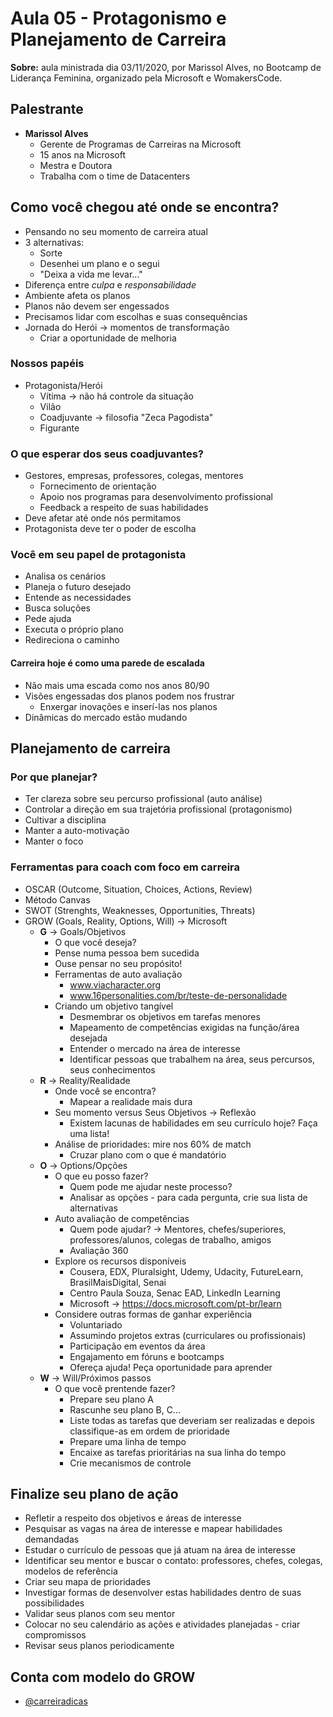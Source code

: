 # Aula 05 - Protagonismo e Planejamento de Carreira

**Sobre:** aula ministrada dia 03/11/2020, por Marissol Alves, no Bootcamp de Liderança Feminina, organizado pela Microsoft e WomakersCode.

## Palestrante
* **Marissol Alves**
    * Gerente de Programas de Carreiras na Microsoft
    * 15 anos na Microsoft
    * Mestra e Doutora
    * Trabalha com o time de Datacenters

## Como você chegou até onde se encontra?
* Pensando no seu momento de carreira atual
* 3 alternativas:
    * Sorte
    * Desenhei um plano e o segui
    * "Deixa a vida me levar..."
* Diferença entre *culpa* e *responsabilidade*
* Ambiente afeta os planos
* Planos não devem ser engessados
* Precisamos lidar com escolhas e suas consequências
* Jornada do Herói → momentos de transformação
    * Criar a oportunidade de melhoria

### Nossos papéis
* Protagonista/Herói
    * Vítima → não há controle da situação
    * Vilão
    * Coadjuvante → filosofia "Zeca Pagodista"
    * Figurante

### O que esperar dos seus coadjuvantes?
* Gestores, empresas, professores, colegas, mentores
    * Fornecimento de orientação
    * Apoio nos programas para desenvolvimento profissional
    * Feedback a respeito de suas habilidades
* Deve afetar até onde nós permitamos
* Protagonista deve ter o poder de escolha

### Você em seu papel de protagonista
* Analisa os cenários
* Planeja o futuro desejado
* Entende as necessidades
* Busca soluções
* Pede ajuda
* Executa o próprio plano
* Redireciona o caminho

#### Carreira hoje é como uma parede de escalada
* Não mais uma escada como nos anos 80/90
* Visões engessadas dos planos podem nos frustrar
    * Enxergar inovações e inserí-las nos planos
* Dinâmicas do mercado estão mudando

## Planejamento de carreira
### Por que planejar?
* Ter clareza sobre seu percurso profissional (auto análise)
* Controlar a direção em sua trajetória profissional (protagonismo)
* Cultivar a disciplina
* Manter a auto-motivação
* Manter o foco

### Ferramentas para coach com foco em carreira
* OSCAR (Outcome, Situation, Choices, Actions, Review)
* Método Canvas
* SWOT (Strenghts, Weaknesses, Opportunities, Threats)
* GROW (Goals, Reality, Options, Will) → Microsoft
    * **G** → Goals/Objetivos
        * O que você deseja?
        * Pense numa pessoa bem sucedida
        * Ouse pensar no seu propósito!
        * Ferramentas de auto avaliação
            * www.viacharacter.org
            * www.16personalities.com/br/teste-de-personalidade
        * Criando um objetivo tangível
            * Desmembrar os objetivos em tarefas menores
            * Mapeamento de competências exigidas na função/área desejada
            * Entender o mercado na área de interesse
            * Identificar pessoas que trabalhem na área, seus percursos, seus conhecimentos
    * **R** → Reality/Realidade
        * Onde você se encontra?
            * Mapear a realidade mais dura
        * Seu momento versus Seus Objetivos → Reflexão
            * Existem lacunas de habilidades em seu currículo hoje? Faça uma lista!
        * Análise de prioridades: mire nos 60% de match
            * Cruzar plano com o que é mandatório
    * **O** → Options/Opções
        * O que eu posso fazer?
            * Quem pode me ajudar neste processo?
            * Analisar as opções - para cada pergunta, crie sua lista de alternativas
        * Auto avaliação de competências
            * Quem pode ajudar? → Mentores, chefes/superiores, professores/alunos, colegas de trabalho, amigos
            * Avaliação 360
        * Explore os recursos disponíveis
            * Cousera, EDX, Pluralsight, Udemy, Udacity, FutureLearn, BrasilMaisDigital, Senai
            * Centro Paula Souza, Senac EAD, LinkedIn Learning
            * Microsoft → https://docs.microsoft.com/pt-br/learn
        * Considere outras formas de ganhar experiência
            * Voluntariado
            * Assumindo projetos extras (curriculares ou profissionais)
            * Participação em eventos da área
            * Engajamento em fóruns e bootcamps
            * Ofereça ajuda! Peça oportunidade para aprender
    * **W** → Will/Próximos passos
        * O que você prentende fazer?
            * Prepare seu plano A
            * Rascunhe seu plano B, C...
            * Liste todas as tarefas que deveriam ser realizadas e depois classifique-as em ordem de prioridade
            * Prepare uma linha de tempo
            * Encaixe as tarefas prioritárias na sua linha do tempo
            * Crie mecanismos de controle

## Finalize seu plano de ação
* Refletir a respeito dos objetivos e áreas de interesse
* Pesquisar as vagas na área de interesse e mapear habilidades demandadas
* Estudar o currículo de pessoas que já atuam na área de interesse
* Identificar seu mentor e buscar o contato: professores, chefes, colegas, modelos de referência
* Criar seu mapa de prioridades
* Investigar formas de desenvolver estas habilidades dentro de suas possibilidades
* Validar seus planos com seu mentor
* Colocar no seu calendário as ações e atividades planejadas - criar compromissos
* Revisar seus planos periodicamente

## Conta com modelo do GROW
* [@carreiradicas](https://www.instagram.com/carreiradicas/)